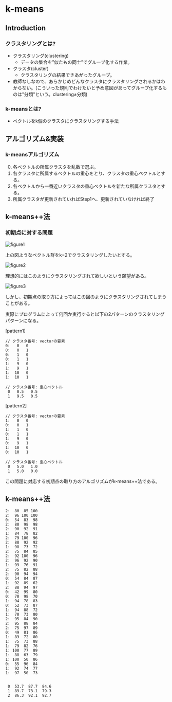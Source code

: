 # k-means
## Introduction
### クラスタリングとは?
* クラスタリング(clustering)
  - データの集合を”似たもの同士”でグループ化する作業。
* クラスタ(cluster)
  - クラスタリングの結果できあがったグループ。
* 教師なしなので、あらかじめどんなクラスタにクラスタリングされるかはわからない。(こういった規則でわけたいと予め意図があってグループ化するものは"分類"という。clustering≠分類)


### k-meansとは?
* ベクトルをk個のクラスタにクラスタリングする手法


## アルゴリズム&実装
### k-meansアルゴリズム
0. 各ベクトルの所属クラスタを乱数で選ぶ。
1. 各クラスタに所属するベクトルの重心をとり、クラスタの重心ベクトルとする。
2. 各ベクトルから一番近いクラスタの重心ベクトルを新たな所属クラスタとする。
3.	所属クラスタが更新されていればStep1へ、更新されていなければ終了




## k-means++法
### 初期点に対する問題
![figure1](figure1.png)

上の図ようなベクトル群をk=2でクラスタリングしたいとする。

![figure2](figure2.png)

理想的にはこのようにクラスタリングされて欲しいという願望がある。

![figure3](figure3.png)

しかし、初期点の取り方によってはこの図のようにクラスタリングされてしまうことがある。

実際にプログラムによって何回か実行すると以下の2パターンのクラスタリングパターンになる。

[pattern1]
```
// クラスタ番号: vectorの要素
0:   0   0
0:   0   1
0:   1   0
0:   1   1
1:   9   0
1:   9   1
1:  10   0
1:  10   1

// クラスタ番号: 重心ベクトル
 0   0.5   0.5
 1   9.5   0.5
```

[pattern2]
```
// クラスタ番号: vectorの要素
1:   0   0
0:   0   1
1:   1   0
0:   1   1
1:   9   0
0:   9   1
1:  10   0
0:  10   1

// クラスタ番号: 重心ベクトル
 0   5.0   1.0
 1   5.0   0.0
```

この問題に対応する初期点の取り方のアルゴリズムがk-means++法である。

## k-means++法

```
2:  80  85 100
2:  96 100 100
0:  54  83  98
2:  80  98  98
2:  90  92  91
1:  84  78  82
2:  79 100  96
2:  88  92  92
1:  98  73  72
2:  75  84  85
2:  92 100  96
2:  96  92  90
1:  99  76  91
2:  75  82  88
2:  90  94  94
0:  54  84  87
1:  92  89  62
2:  88  94  97
0:  42  99  80
0:  70  98  70
1:  94  78  83
0:  52  73  87
1:  94  88  72
1:  70  73  80
2:  95  84  90
2:  95  88  84
2:  75  97  89
0:  49  81  86
1:  83  72  80
1:  75  73  88
1:  79  82  76
1: 100  77  89
1:  88  63  79
1: 100  50  86
0:  55  96  84
1:  92  74  77
1:  97  50  73


 0  53.7  87.7  84.6
 1  89.7  73.1  79.3
 2  86.3  92.1  92.7
 ```
